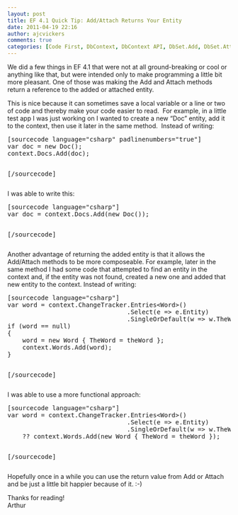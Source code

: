 ```yaml
---
layout: post
title: EF 4.1 Quick Tip: Add/Attach Returns Your Entity
date: 2011-04-19 22:16
author: ajcvickers
comments: true
categories: [Code First, DbContext, DbContext API, DbSet.Add, DbSet.Attach, Entity Framework]
---
```

<p>We did a few things in EF 4.1 that were not at all ground-breaking or cool or anything like that, but were intended only to make programming a little bit more pleasant. One of those was making the Add and Attach methods return a reference to the added or attached entity.</p><!--more--><p>This is nice because it can sometimes save a local variable or a line or two of code and thereby make your code easier to read.&#160; For example, in a little test app I was just working on I wanted to create a new “Doc” entity, add it to the context, then use it later in the same method.&#160; Instead of writing:</p>  <div style="display:inline;float:none;margin:0;padding:0;" id="scid:C89E2BDB-ADD3-4f7a-9810-1B7EACF446C1:f9d0a090-4e72-4bc7-a12e-bbeee6ec4b19" class="wlWriterEditableSmartContent"><pre>
[sourcecode language="csharp" padlinenumbers="true"]
var doc = new Doc();
context.Docs.Add(doc);

[/sourcecode]
</pre>
</div>

<p>I was able to write this:</p>

<div style="display:inline;float:none;margin:0;padding:0;" id="scid:C89E2BDB-ADD3-4f7a-9810-1B7EACF446C1:124ec481-4d4c-4c6b-be15-0b563ea9cb97" class="wlWriterEditableSmartContent"><pre>
[sourcecode language="csharp"]
var doc = context.Docs.Add(new Doc());

[/sourcecode]
</pre>
</div>

<p>Another advantage of returning the added entity is that it allows the Add/Attach methods to be more composeable. For example, later in the same method I had some code that attempted to find an entity in the context and, if the entity was not found, created a new one and added that new entity to the context. Instead of writing:</p>

<div style="display:inline;float:none;margin:0;padding:0;" id="scid:C89E2BDB-ADD3-4f7a-9810-1B7EACF446C1:e8efa69b-65db-472b-82cb-52cfb7ad0828" class="wlWriterEditableSmartContent"><pre>
[sourcecode language="csharp"]
var word = context.ChangeTracker.Entries&lt;Word&gt;()
                                .Select(e =&gt; e.Entity)
                                .SingleOrDefault(w =&gt; w.TheWord == theWord);
if (word == null)
{
    word = new Word { TheWord = theWord };
    context.Words.Add(word);
}

[/sourcecode]
</pre>
</div>

<p>I was able to use a more functional approach:</p>

<div style="display:inline;float:none;margin:0;padding:0;" id="scid:C89E2BDB-ADD3-4f7a-9810-1B7EACF446C1:ce939017-b0c4-4ba4-9311-17c00d53e1f7" class="wlWriterEditableSmartContent"><pre>
[sourcecode language="csharp"]
var word = context.ChangeTracker.Entries&lt;Word&gt;()
                                .Select(e =&gt; e.Entity)
                                .SingleOrDefault(w =&gt; w.TheWord == theWord)
    ?? context.Words.Add(new Word { TheWord = theWord });

[/sourcecode]
</pre>
</div>

<p>Hopefully once in a while you can use the return value from Add or Attach and be just a little bit happier because of it. :-)</p>

<p>Thanks for reading!
  <br />Arthur</p>
